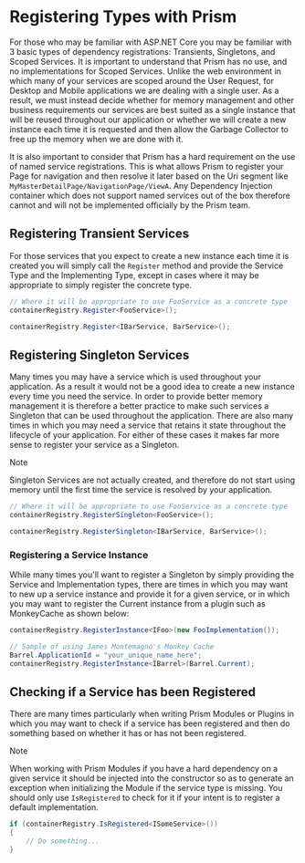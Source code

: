 # Registering Types with Prism

For those who may be familiar with ASP.NET Core you may be familiar with 3 basic types of dependency registrations: Transients, Singletons, and Scoped Services. It is important to understand that Prism has no use, and no implementations for Scoped Services. Unlike the web environment in which many of your services are scoped around the User Request, for Desktop and Mobile applications we are dealing with a single user. As a result, we must instead decide whether for memory management and other business requirements our services are best suited as a single instance that will be reused throughout our application or whether we will create a new instance each time it is requested and then allow the Garbage Collector to free up the memory when we are done with it.

It is also important to consider that Prism has a hard requirement on the use of named service registrations. This is what allows Prism to register your Page for navigation and then resolve it later based on the Uri segment like `MyMasterDetailPage/NavigationPage/ViewA`. Any Dependency Injection container which does not support named services out of the box therefore cannot and will not be implemented officially by the Prism team.

## Registering Transient Services

For those services that you expect to create a new instance each time it is created you will simply call the `Register` method and provide the Service Type and the Implementing Type, except in cases where it may be appropriate to simply register the concrete type.

```cs
// Where it will be appropriate to use FooService as a concrete type
containerRegistry.Register<FooService>();

containerRegistry.Register<IBarService, BarService>();
```

## Registering Singleton Services

Many times you may have a service which is used throughout your application. As a result it would not be a good idea to create a new instance every time you need the service. In order to provide better memory management it is therefore a better practice to make such services a Singleton that can be used throughout the application. There are also many times in which you may need a service that retains it state throughout the lifecycle of your application. For either of these cases it makes far more sense to register your service as a Singleton.

> [!NOTE]
> Singleton Services are not actually created, and therefore do not start using memory until the first time the service is resolved by your application.

```cs
// Where it will be appropriate to use FooService as a concrete type
containerRegistry.RegisterSingleton<FooService>();

containerRegistry.RegisterSingleton<IBarService, BarService>();
```

### Registering a Service Instance

While many times you'll want to register a Singleton by simply providing the Service and Implementation types, there are times in which you may want to new up a service instance and provide it for a given service, or in which you may want to register the Current instance from a plugin such as MonkeyCache as shown below:

```cs
containerRegistry.RegisterInstance<IFoo>(new FooImplementation());

// Sample of using James Montemagno's Monkey Cache
Barrel.ApplicationId = "your_unique_name_here";
containerRegistry.RegisterInstance<IBarrel>(Barrel.Current);
```

## Checking if a Service has been Registered

There are many times particularly when writing Prism Modules or Plugins in which you may want to check if a service has been registered and then do something based on whether it has or has not been registered.

> [!NOTE]
> When working with Prism Modules if you have a hard dependency on a given service it should be injected into the constructor so as to generate an exception when initializing the Module if the service type is missing. You should only use `IsRegistered` to check for it if your intent is to register a default implementation.

```cs
if (containerRegistry.IsRegistered<ISomeService>())
{
    // Do something...
}
```
